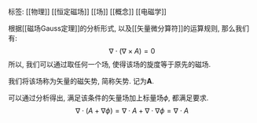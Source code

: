 标签: [[物理]] [[恒定磁场]] [[场]] [[概念]] [[电磁学]]

根据[[磁场Gauss定理]]的分析形式, 以及[[矢量微分算符]]的运算规则, 那么我们有: 
$$
\nabla \cdot (\nabla \times A) = 0
$$
所以, 我们可以通过取任何一个场, 使得该场的旋度等于原先的磁场. 

我们将该场称为矢量的磁矢势, 简称矢势. 记为$\mathbf{A}$. 

可以通过分析得出, 满足该条件的矢量场加上标量场$\phi$, 都满足要求. 
$$
\nabla \cdot (A + \nabla \phi) = \nabla \cdot A + \nabla \cdot \nabla \phi = \nabla \cdot A
$$
